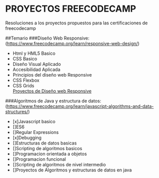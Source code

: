 # PROYECTOS FREECODECAMP
Resoluciones a los proyectos propuestos para las certificaciones de freecodecamp

##Temario 
###Diseño Web Responsive:<br>
(https://www.freecodecamp.org/learn/responsive-web-design/)
* Html y HML5 Basico
* CSS Basico
* Diseño Visual Aplicado
* Accesibilidad Aplicada
* Principios del diseño web Responsive
* CSS Flexbox
* CSS Grids<br>
<a href="https://github.com/frann11/proyectos-freecodecamp/tree/main/Dise%C3%B1o%20web%20responsive">Proyectos de Diseño web Responsive</a>

###Algoritmos de Java y estructura de datos:<br>
(https://www.freecodecamp.org/learn/javascript-algorithms-and-data-structures/)
- [x]Javascript basico
- []ES6
- []Regular Expressions
- [x]Debugging
- []Estructuras de datos basicas
- []Scripting de algoritmos basicos
- []Programacion orientada a objetos
- []Programacion funcional
- []Scripting de algoritmos de nivel intermedio
- []Proyectos de Algoritmos y estructuras de datos en java
